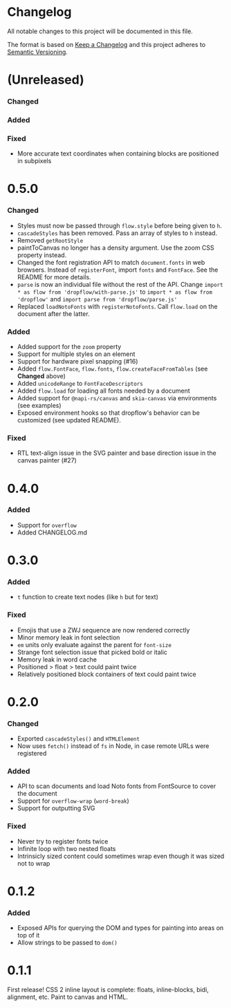 # Changelog

All notable changes to this project will be documented in this file.

The format is based on [Keep a Changelog](http://keepachangelog.com/) and this
project adheres to [Semantic Versioning](http://semver.org/).

(Unreleased)
==================
### Changed
### Added
### Fixed
* More accurate text coordinates when containing blocks are positioned in subpixels

0.5.0
==================
### Changed
* Styles must now be passed through `flow.style` before being given to `h`.
* `cascadeStyles` has been removed. Pass an array of styles to `h` instead.
* Removed `getRootStyle`
* paintToCanvas no longer has a density argument. Use the zoom CSS property instead.
* Changed the font registration API to match `document.fonts` in web browsers. Instead of `registerFont`, import `fonts` and `FontFace`. See the README for more details.
* `parse` is now an individual file without the rest of the API. Change `import * as flow from 'dropflow/with-parse.js'` to `import * as flow from 'dropflow'` and `import parse from 'dropflow/parse.js'`
* Replaced `loadNotoFonts` with `registerNotoFonts`. Call `flow.load` on the document after the latter.

### Added
* Added support for the `zoom` property
* Support for multiple styles on an element
* Support for hardware pixel snapping (#16)
* Added `flow.FontFace`, `flow.fonts`, `flow.createFaceFromTables` (see **Changed** above)
* Added `unicodeRange` to `FontFaceDescriptors`
* Added `flow.load` for loading all fonts needed by a document
* Added support for `@napi-rs/canvas` and `skia-canvas` via environments (see examples)
* Exposed environment hooks so that dropflow's behavior can be customized (see updated README).

### Fixed
* RTL text-align issue in the SVG painter and base direction issue in the canvas painter (#27)

0.4.0
==================
### Added
* Support for `overflow`
* Added CHANGELOG.md

0.3.0
==================
### Added
* `t` function to create text nodes (like `h` but for text)

### Fixed
* Emojis that use a ZWJ sequence are now rendered correctly
* Minor memory leak in font selection
* `em` units only evaluate against the parent for `font-size`
* Strange font selection issue that picked bold or italic
* Memory leak in word cache
* Positioned > float > text could paint twice
* Relatively positioned block containers of text could paint twice

0.2.0
==================
### Changed
* Exported `cascadeStyles()` and `HTMLElement`
* Now uses `fetch()` instead of `fs` in Node, in case remote URLs were registered

### Added
* API to scan documents and load Noto fonts from FontSource to cover the document
* Support for `overflow-wrap` (`word-break`)
* Support for outputting SVG

### Fixed
* Never try to register fonts twice
* Infinite loop with two nested floats
* Intrinsicly sized content could sometimes wrap even though it was sized not to wrap

0.1.2
==================
### Added
* Exposed APIs for querying the DOM and types for painting into areas on top of it
* Allow strings to be passed to `dom()`

0.1.1
==================

First release! CSS 2 inline layout is complete: floats, inline-blocks, bidi, alignment, etc. Paint to canvas and HTML.
